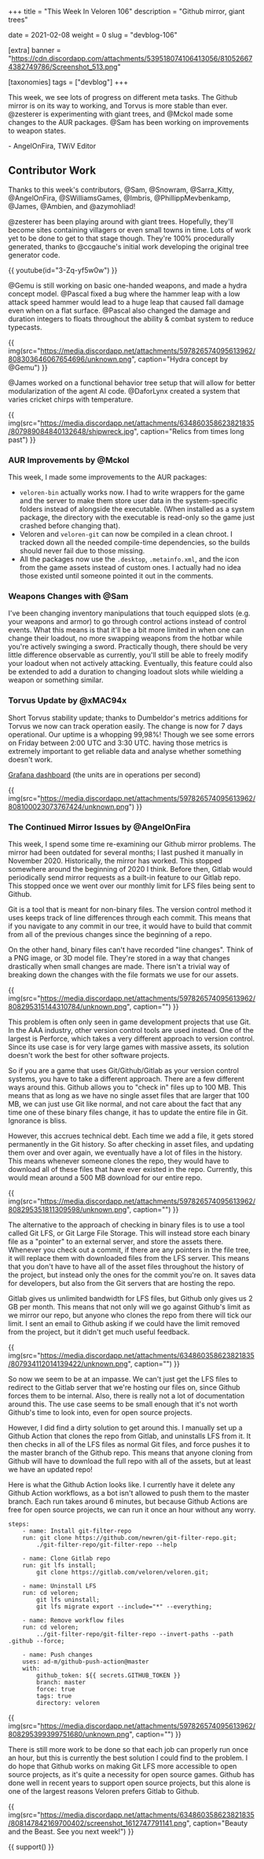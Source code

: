+++
title = "This Week In Veloren 106"
description = "Github mirror, giant trees"

date = 2021-02-08
weight = 0
slug = "devblog-106"

[extra]
banner = "https://cdn.discordapp.com/attachments/539518074106413056/810526674382749786/Screenshot_513.png"

[taxonomies]
tags = ["devblog"]
+++

This week, we see lots of progress on different meta tasks. The Github mirror is
on its way to working, and Torvus is more stable than ever. @zesterer is
experimenting with giant trees, and @Mckol made some changes to the AUR
packages. @Sam has been working on improvements to weapon states.

\- AngelOnFira, TWiV Editor

## Contributor Work

Thanks to this week's contributors, @Sam, @Snowram, @Sarra_Kitty, @AngelOnFira,
@SWilliamsGames, @Imbris, @PhillippMevbenkamp, @James, @Ambien, and @azymohliad!

@zesterer has been playing around with giant trees. Hopefully, they'll become
sites containing villagers or even small towns in time. Lots of work yet to be
done to get to that stage though. They're 100% procedurally generated, thanks to
@ccgauche's initial work developing the original tree generator code.

{{ youtube(id="3-Zq-yf5w0w") }}

@Gemu is still working on basic one-handed weapons, and made a hydra concept
model. @Pascal fixed a bug where the hammer leap with a low attack speed hammer
would lead to a huge leap that caused fall damage even when on a flat surface.
@Pascal also changed the damage and duration integers to floats throughout the
ability & combat system to reduce typecasts.

{{
    img(src="https://media.discordapp.net/attachments/597826574095613962/808303646067654696/unknown.png",
    caption="Hydra concept by @Gemu")
}}

@James worked on a functional behavior tree setup that will allow for better
modularization of the agent AI code. @DaforLynx created a system that varies
cricket chirps with temperature.

{{
    img(src="https://media.discordapp.net/attachments/634860358623821835/807989084840132648/shipwreck.jpg",
    caption="Relics from times long past")
}}

### AUR Improvements by @Mckol

This week, I made some improvements to the AUR packages:

- `veloren-bin` actually works now. I had to write wrappers for the game and the
  server to make them store user data in the system-specific folders instead of
  alongside the executable. (When installed as a system package, the directory
  with the executable is read-only so the game just crashed before changing
  that).
- Veloren and `veloren-git` can now be compiled in a clean chroot. I tracked
  down all the needed compile-time dependencies, so the builds should never fail
  due to those missing.
- All the packages now use the `.desktop`, `.metainfo.xml`, and the icon from
  the game assets instead of custom ones. I actually had no idea those existed
  until someone pointed it out in the comments.

### Weapons Changes with @Sam

I've been changing inventory manipulations that touch equipped slots (e.g. your
weapons and armor) to go through control actions instead of control events. What
this means is that it'll be a bit more limited in when one can change their
loadout, no more swapping weapons from the hotbar while you're actively swinging
a sword. Practically though, there should be very little difference observable
as currently, you'll still be able to freely modify your loadout when not
actively attacking. Eventually, this feature could also be extended to add a
duration to changing loadout slots while wielding a weapon or something similar.

### Torvus Update by @xMAC94x

Short Torvus stability update; thanks to Dumbeldor's metrics additions for
Torvus we now can track operation easily. The change is now for 7 days
operational. Our uptime is a whopping 99,98%! Though we see some errors on
Friday between 2:00 UTC and 3:30 UTC. having those metrics is extremely
important to get reliable data and analyse whether something doesn't work.

[Grafana dashboard](https://grafana.veloren.net/d/j5KisDYMk/torvus?orgId=1) (the
units are in operations per second)

{{
    img(src="https://media.discordapp.net/attachments/597826574095613962/808100023073767424/unknown.png")
}}

### The Continued Mirror Issues by @AngelOnFira

This week, I spend some time re-examining our Github mirror problems. The mirror
had been outdated for several months; I last pushed it manually in November 2020. Historically, the mirror has worked. This stopped somewhere around the
beginning of 2020 I think. Before then, Gitlab would periodically send mirror
requests as a built-in feature to our Gitlab repo. This stopped once we went
over our monthly limit for LFS files being sent to Github.

Git is a tool that is meant for non-binary files. The version control method it
uses keeps track of line differences through each commit. This means that if you
navigate to any commit in our tree, it would have to build that commit from all
of the previous changes since the beginning of a repo.

On the other hand, binary files can't have recorded "line changes". Think of a
PNG image, or 3D model file. They're stored in a way that changes drastically
when small changes are made. There isn't a trivial way of breaking down the
changes with the file formats we use for our assets.

{{
    img(src="https://media.discordapp.net/attachments/597826574095613962/808295315144310784/unknown.png",
    caption="")
}}

This problem is often only seen in game development projects that use Git. In
the AAA industry, other version control tools are used instead. One of the
largest is Perforce, which takes a very different approach to version control.
Since its use case is for very large games with massive assets, its solution
doesn't work the best for other software projects.

So if you are a game that uses Git/Github/Gitlab as your version control
systems, you have to take a different approach. There are a few different ways
around this. Github allows you to "check in" files up to 100 MB. This means that
as long as we have no single asset files that are larger that 100 MB, we can
just use Git like normal, and not care about the fact that any time one of these
binary files change, it has to update the entire file in Git. Ignorance is
bliss.

However, this accrues technical debt. Each time we add a file, it gets stored
permanently in the Git history. So after checking in asset files, and updating
them over and over again, we eventually have a lot of files in the history. This
means whenever someone clones the repo, they would have to download all of these
files that have ever existed in the repo. Currently, this would mean around a
500 MB download for our entire repo.

{{
    img(src="https://media.discordapp.net/attachments/597826574095613962/808295351811309598/unknown.png",
    caption="")
}}

The alternative to the approach of checking in binary files is to use a tool
called Git LFS, or Git Large File Storage. This will instead store each binary
file as a "pointer" to an external server, and store the assets there. Whenever
you check out a commit, if there are any pointers in the file tree, it will
replace them with downloaded files from the LFS server. This means that you
don't have to have all of the asset files throughout the history of the project,
but instead only the ones for the commit you're on. It saves data for
developers, but also from the Git servers that are hosting the repo.

Gitlab gives us unlimited bandwidth for LFS files, but Github only gives us 2 GB
per month. This means that not only will we go against Github's limit as we
mirror our repo, but anyone who clones the repo from there will tick our limit.
I sent an email to Github asking if we could have the limit removed from the
project, but it didn't get much useful feedback.

{{
    img(src="https://media.discordapp.net/attachments/634860358623821835/807934112014139422/unknown.png",
    caption="")
}}

So now we seem to be at an impasse. We can't just get the LFS files to redirect
to the Gitlab server that we're hosting our files on, since Github forces them
to be internal. Also, there is really not a lot of documentation around this.
The use case seems to be small enough that it's not worth Github's time to look
into, even for open source projects.

However, I did find a dirty solution to get around this. I manually set up a
Github Action that clones the repo from Gitlab, and uninstalls LFS from it. It
then checks in all of the LFS files as normal Git files, and force pushes it to
the master branch of the Github repo. This means that anyone cloning from Github
will have to download the full repo with all of the assets, but at least we have
an updated repo!

Here is what the Github Action looks like. I currently have it delete any Github
Action workflows, as a bot isn't allowed to push them to the master branch. Each
run takes around 6 minutes, but because Github Actions are free for open source
projects, we can run it once an hour without any worry.

```
steps:
    - name: Install git-filter-repo
    run: git clone https://github.com/newren/git-filter-repo.git;
        ./git-filter-repo/git-filter-repo --help

    - name: Clone Gitlab repo
    run: git lfs install;
        git clone https://gitlab.com/veloren/veloren.git;

    - name: Uninstall LFS
    run: cd veloren;
        git lfs uninstall;
        git lfs migrate export --include="*" --everything;

    - name: Remove workflow files
    run: cd veloren;
        ../git-filter-repo/git-filter-repo --invert-paths --path .github --force;

    - name: Push changes
    uses: ad-m/github-push-action@master
    with:
        github_token: ${{ secrets.GITHUB_TOKEN }}
        branch: master
        force: true
        tags: true
        directory: veloren
```

{{
    img(src="https://media.discordapp.net/attachments/597826574095613962/808295399399751680/unknown.png",
    caption="")
}}

There is still more work to be done so that each job can properly run once an
hour, but this is currently the best solution I could find to the problem. I do
hope that Github works on making Git LFS more accessible to open source
projects, as it's quite a necessity for open source games. Github has done well
in recent years to support open source projects, but this alone is one of the
largest reasons Veloren prefers Gitlab to Github.

{{
    img(src="https://media.discordapp.net/attachments/634860358623821835/808147842169700402/screenshot_1612747791141.png",
    caption="Beauty and the Beast. See you next week!")
}}

{{ support() }}
